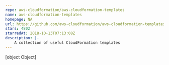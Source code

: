 ```yaml
---
repo: aws-cloudformation/aws-cloudformation-templates
name: aws-cloudformation-templates
homepage: NA
url: https://github.com/aws-cloudformation/aws-cloudformation-templates
stars: 4802
starredAt: 2018-10-13T07:13:08Z
description: |-
    A collection of useful CloudFormation templates 
---
```


[object Object]
